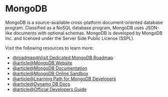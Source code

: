 # MongoDB

MongoDB is a source-available cross-platform document-oriented database program. Classified as a NoSQL database program, MongoDB uses JSON-like documents with optional schemas. MongoDB is developed by MongoDB Inc. and licensed under the Server Side Public License (SSPL).

Visit the following resources to learn more:

- [@roadmap@Visit Dedicated MongoDB Roadmap](/mongodb)
- [@article@MongoDB Website](https://www.mongodb.com/)
- [@article@MongoDB Documentation](https://docs.mongodb.com/)
- [@article@MongoDB Online Sandbox](https://mongoplayground.net/)
- [@article@Learning Path for MongoDB Developers](https://learn.mongodb.com/catalog)
- [@article@Dynamo DB Docs](https://docs.aws.amazon.com/dynamodb/index.html)
- [@article@Official Developers Guide](https://docs.aws.amazon.com/amazondynamodb/latest/developerguide/Introduction.html)

